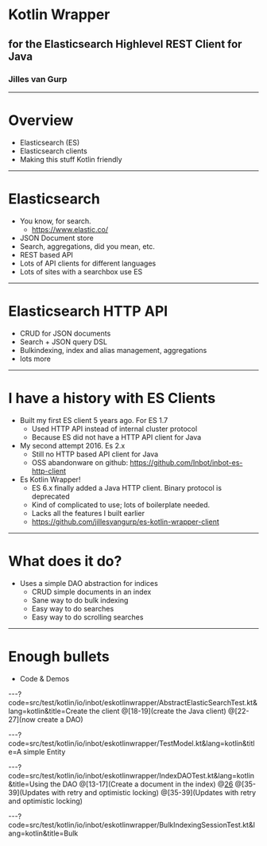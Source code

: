 # Kotlin Wrapper
## for the Elasticsearch Highlevel REST Client for Java
### Jilles van Gurp

---
# Overview

- Elasticsearch (ES)
- Elasticsearch clients
- Making this stuff Kotlin friendly

---
# Elasticsearch

- You know, for search.
  - https://www.elastic.co/
- JSON Document store
- Search, aggregations, did you mean, etc.
- REST based API
- Lots of API clients for different languages
- Lots of sites with a searchbox use ES

---
# Elasticsearch HTTP API

- CRUD for JSON documents
- Search + JSON query DSL
- Bulkindexing, index and alias management, aggregations
- lots more

---
# I have a history with ES Clients
- Built my first ES client 5 years ago. For ES 1.7
  - Used HTTP API instead of internal cluster protocol
  - Because ES did not have a HTTP API client for Java
- My second attempt 2016. Es 2.x
  - Still no HTTP based API client for Java
  - OSS abandonware on github: https://github.com/Inbot/inbot-es-http-client
- Es Kotlin Wrapper!
  - ES 6.x finally added a Java HTTP client. Binary protocol is deprecated
  - Kind of complicated to use; lots of boilerplate needed.
  - Lacks all the features I built earlier
  - https://github.com/jillesvangurp/es-kotlin-wrapper-client

---
# What does it do?

- Uses a simple DAO abstraction for indices
  - CRUD simple documents in an index
  - Sane way to do bulk indexing
  - Easy way to do searches
  - Easy way to do scrolling searches

---
# Enough bullets
- Code & Demos

---?code=src/test/kotlin/io/inbot/eskotlinwrapper/AbstractElasticSearchTest.kt&lang=kotlin&title=Create the client
@[18-19](create the Java client)
@[22-27](now create a DAO)

---?code=src/test/kotlin/io/inbot/eskotlinwrapper/TestModel.kt&lang=kotlin&title=A simple Entity

---?code=src/test/kotlin/io/inbot/eskotlinwrapper/IndexDAOTest.kt&lang=kotlin&title=Using the DAO
@[13-17](Create a document in the index)
@[26](Updates)
@[35-39](Updates with retry and optimistic locking)
@[35-39](Updates with retry and optimistic locking)

---?code=src/test/kotlin/io/inbot/eskotlinwrapper/BulkIndexingSessionTest.kt&lang=kotlin&title=Bulk
